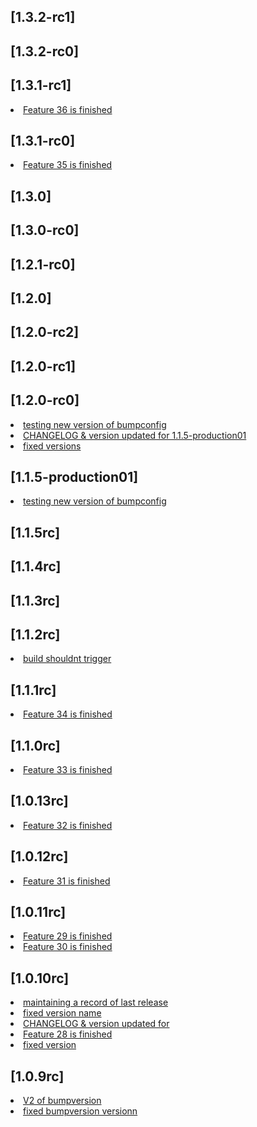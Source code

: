 ## [1.3.2-rc1]          


## [1.3.2-rc0]          


## [1.3.1-rc1]          
<li> <a href="https://github.com/khurrammalik/caremerge-github-version-flow/commit/7af67fc2100150ee94ce6901b665e62ddea0fba3"> Feature 36 is finished </a></li> 

## [1.3.1-rc0]          
<li> <a href="https://github.com/khurrammalik/caremerge-github-version-flow/commit/4f68f45adf338a4ec214a894600b4c58bc00f817"> Feature 35 is finished </a></li> 

## [1.3.0]          


## [1.3.0-rc0]          


## [1.2.1-rc0]          


## [1.2.0]          


## [1.2.0-rc2]          


## [1.2.0-rc1]          


## [1.2.0-rc0]          
<li> <a href="https://github.com/khurrammalik/caremerge-github-version-flow/commit/0ab9e1e885580a61462d8a39afdc1f82fa157391"> testing new version of bumpconfig </a></li> 
<li> <a href="https://github.com/khurrammalik/caremerge-github-version-flow/commit/73d5f9dfd7a5d04b7e8922aeaee8603ba5cb3052"> CHANGELOG & version updated for 1.1.5-production01 </a></li> 
<li> <a href="https://github.com/khurrammalik/caremerge-github-version-flow/commit/a8a1a71a893b4100237afc5d073670f84ab952d4"> fixed versions </a></li> 

## [1.1.5-production01]          
<li> <a href="https://github.com/khurrammalik/caremerge-github-version-flow/commit/0ab9e1e885580a61462d8a39afdc1f82fa157391"> testing new version of bumpconfig </a></li> 

## [1.1.5rc]          


## [1.1.4rc]          


## [1.1.3rc]          


## [1.1.2rc]          
<li> <a href="https://github.com/khurrammalik/caremerge-github-version-flow/commit/28ac7e9b8e3b0d7b5de325977502c2ba8bbde1d6"> build shouldnt trigger </a></li> 

## [1.1.1rc]          
<li> <a href="https://github.com/khurrammalik/caremerge-github-version-flow/commit/06fe584c7aa999037c8fe21b4668d93ee10d2521"> Feature 34 is finished </a></li> 

## [1.1.0rc]          
<li> <a href="https://github.com/khurrammalik/caremerge-github-version-flow/commit/7d681223d905ff0ebde5e4b3470924b067f36353"> Feature 33 is finished </a></li> 

## [1.0.13rc]          
<li> <a href="https://github.com/khurrammalik/caremerge-github-version-flow/commit/736079e66c89bf55a2079a41fdd184499e6d90db"> Feature 32 is finished </a></li> 

## [1.0.12rc]          
<li> <a href="https://github.com/khurrammalik/caremerge-github-version-flow/commit/3b5aeee635e2b8354e7bd1d5001834525fd82318"> Feature 31 is finished </a></li> 

## [1.0.11rc]          
<li> <a href="https://github.com/khurrammalik/caremerge-github-version-flow/commit/0cb5d7576683ecc5ec54cc51d905ac5a1e504159"> Feature 29 is finished </a></li> 
<li> <a href="https://github.com/khurrammalik/caremerge-github-version-flow/commit/0f31abee8f951baed7dab3560d4e34136006c22d"> Feature 30 is finished </a></li> 

## [1.0.10rc]          
<li> <a href="https://github.com/khurrammalik/caremerge-github-version-flow/commit/c2cdde878b085fdb549ed7423ef710d4781a9dc5"> maintaining a record of last release </a></li> 
<li> <a href="https://github.com/khurrammalik/caremerge-github-version-flow/commit/b1e9413f8c35eb8042547246bc0b5cac4c171162"> fixed version name </a></li> 
<li> <a href="https://github.com/khurrammalik/caremerge-github-version-flow/commit/01711d44eb95a217e9ba65a11177300280cee2e9"> CHANGELOG & version updated for </a></li> 
<li> <a href="https://github.com/khurrammalik/caremerge-github-version-flow/commit/2a854fc75b9745ec560a6a4be0c363ad904a013f"> Feature 28 is finished </a></li> 
<li> <a href="https://github.com/khurrammalik/caremerge-github-version-flow/commit/3d0234c464f7fad81099a54a8bf09580ef4ae676"> fixed version </a></li> 

## [1.0.9rc]          
<li> <a href="https://github.com/khurrammalik/caremerge-github-version-flow/commit/45d914c1ff04dbfb86abf65f595b401a93434da0"> V2 of bumpversion </a></li> 
<li> <a href="https://github.com/khurrammalik/caremerge-github-version-flow/commit/f230d8842bdf84c87a49ea0d4d639a822d497ad6"> fixed bumpversion versionn </a></li> 
